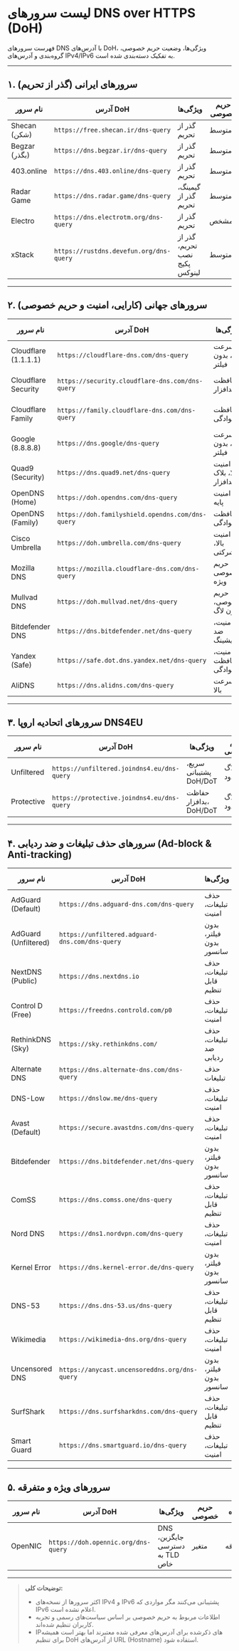# لیست سرورهای DNS over HTTPS (DoH)

فهرست سرورهای DNS با آدرس‌های DoH، ویژگی‌ها، وضعیت حریم خصوصی، گروه‌بندی و آدرس‌های IPv4/IPv6 به تفکیک دسته‌بندی شده است.

---

## ۱. سرورهای ایرانی (گذر از تحریم)

| نام سرور      | آدرس DoH                            | ویژگی‌ها            | حریم خصوصی | گروه   | IPv4                            | IPv6  |
|---------------|------------------------------------|---------------------|------------|--------|--------------------------------|-------|
| Shecan (شکن)  | `https://free.shecan.ir/dns-query` | گذر از تحریم        | متوسط      | ایرانی | 178.22.122.100, 185.51.200.2   | N/A   |
| Begzar (بگذر) | `https://dns.begzar.ir/dns-query`  | گذر از تحریم        | متوسط      | ایرانی | N/A                            | N/A   |
| 403.online    | `https://dns.403.online/dns-query` | گذر از تحریم        | متوسط      | ایرانی | 10.202.10.10, 10.202.10.11    | N/A   |
| Radar Game    | `https://dns.radar.game/dns-query` | گیمینگ، گذر از تحریم | متوسط      | ایرانی | 10.202.10.102, 10.202.10.202  | N/A   |
| Electro       | `https://dns.electrotm.org/dns-query` | گذر از تحریم        | نامشخص     | ایرانی | 78.157.42.100, 78.157.42.101  | N/A   |
| xStack        | `https://rustdns.devefun.org/dns-query` | گذر از تحریم، نصب پکیج لینوکس | متوسط | ایرانی | N/A                            | N/A   |

---

## ۲. سرورهای جهانی (کارایی، امنیت و حریم خصوصی)

| نام سرور                  | آدرس DoH                                   | ویژگی‌ها                   | حریم خصوصی            | گروه   | IPv4                                         | IPv6                                    |
|---------------------------|--------------------------------------------|----------------------------|-----------------------|--------|----------------------------------------------|-----------------------------------------|
| Cloudflare (1.1.1.1)      | `https://cloudflare-dns.com/dns-query`     | سرعت بالا، بدون فیلتر       | عالی (بدون لاگ)       | جهانی | 1.1.1.1, 1.0.0.1                            | 2606:4700:4700::1111, 2606:4700:4700::1001 |
| Cloudflare Security       | `https://security.cloudflare-dns.com/dns-query` | محافظت از بدافزار           | عالی (بدون لاگ)       | جهانی | 1.1.1.2, 1.0.0.2                            | 2606:4700:4700::1112, 2606:4700:4700::1002 |
| Cloudflare Family         | `https://family.cloudflare-dns.com/dns-query` | محافظت خانوادگی              | عالی (بدون لاگ)       | جهانی | 1.1.1.3, 1.0.0.3                            | 2606:4700:4700::1113, 2606:4700:4700::1003 |
| Google (8.8.8.8)          | `https://dns.google/dns-query`               | سرعت بالا، بدون فیلتر       | استاندارد             | جهانی | 8.8.8.8, 8.8.4.4                            | 2001:4860:4860::8888, 2001:4860:4860::8844 |
| Quad9 (Security)          | `https://dns.quad9.net/dns-query`            | امنیت بالا، بلاک بدافزار    | عالی (بدون لاگ)       | جهانی | 9.9.9.9, 149.112.112.112                    | 2620:fe::fe, 2620:fe::9                |
| OpenDNS (Home)            | `https://doh.opendns.com/dns-query`          | امنیت پایه                 | استاندارد             | جهانی | 208.67.222.222, 208.67.220.220              | 2620:119:35::35, 2620:119:53::53       |
| OpenDNS (Family)          | `https://doh.familyshield.opendns.com/dns-query` | محافظت خانوادگی          | استاندارد             | جهانی | 208.67.222.123, 208.67.220.123              | 2620:119:35::123, 2620:119:53::123     |
| Cisco Umbrella            | `https://doh.umbrella.com/dns-query`         | امنیت بالا، شرکتی          | استاندارد             | جهانی | 208.67.222.222, 208.67.220.220              | N/A                                     |
| Mozilla DNS               | `https://mozilla.cloudflare-dns.com/dns-query` | حریم خصوصی ویژه             | عالی (سیاست موزیلا)  | جهانی | 104.16.248.249, 104.16.249.249               | N/A (آدرس IPv6 عمومی معمولاً اعلام نمی‌شود) |
| Mullvad DNS               | `https://doh.mullvad.net/dns-query`          | حریم خصوصی، بدون لاگ        | عالی                  | جهانی | 194.242.2.2, 194.242.2.3                     | 2a07:e340::2, 2a07:e340::3              |
| Bitdefender DNS           | `https://dns.bitdefender.net/dns-query`      | امنیت، ضد فیشینگ           | استاندارد             | جهانی | N/A                                          | N/A                                     |
| Yandex (Safe)             | `https://safe.dot.dns.yandex.net/dns-query`  | امنیت، محافظت خانوادگی     | استاندارد             | جهانی | 77.88.8.7, 77.88.8.3                         | 2a02:6b8::feed:a11, 2a02:6b8:0:1::feed:a11 |
| AliDNS                    | `https://dns.alidns.com/dns-query`           | سرعت بالا                 | استاندارد             | جهانی | 223.5.5.5, 223.6.6.6                         | 2400:3200::1, 2400:3200:baba::1         |

---

## ۳. سرورهای اتحادیه اروپا DNS4EU

| نام سرور               | آدرس DoH                                         | ویژگی‌ها                  | حریم خصوصی            | گروه        | IPv4                            | IPv6                                      |
|------------------------|--------------------------------------------------|---------------------------|-----------------------|-------------|--------------------------------|-------------------------------------------|
| Unfiltered  | `https://unfiltered.joindns4.eu/dns-query`     | سریع، پشتیبانی DoH/DoT | لاگ محدود | اروپا DNS4EU   | 86.54.11.100, 86.54.11.200   | 2a13:1001::86:54:11:100, 2a13:1001::86:54:11:200 |
| Protective  | `https://protective.joindns4.eu/dns-query`     | حفاظت بدافزار، DoH/DoT | لاگ محدود | اروپا DNS4EU   | 86.54.11.1, 86.54.11.201     | 2a13:1001::86:54:11:1, 2a13:1001::86:54:11:201 |

---
## ۴. سرورهای حذف تبلیغات و ضد ردیابی (Ad-block & Anti-tracking)

| نام سرور               | آدرس DoH                                         | ویژگی‌ها                  | حریم خصوصی            | گروه        | IPv4                            | IPv6                                      |
|------------------------|--------------------------------------------------|---------------------------|-----------------------|-------------|--------------------------------|-------------------------------------------|
| AdGuard (Default)      | `https://dns.adguard-dns.com/dns-query`          | حذف تبلیغات، امنیت         | عالی (بدون لاگ)       | حذف تبلیغات | 94.140.14.14, 94.140.15.15      | 2a10:50c0::ad1:ff, 2a10:50c0::ad2:ff     |
| AdGuard (Unfiltered)   | `https://unfiltered.adguard-dns.com/dns-query`   | بدون فیلتر، بدون سانسور    | عالی (بدون لاگ)       | حذف تبلیغات | 94.140.14.140, 94.140.14.141    | 2a10:50c0::1:ff, 2a10:50c0::2:ff         |
| NextDNS (Public)       | `https://dns.nextdns.io`                          | حذف تبلیغات، قابل تنظیم    | قابل تنظیم            | حذف تبلیغات | 45.90.28.236, 45.90.30.236      | 2a07:a8c0::, 2a07:a8c1::                  |
| Control D (Free)       | `https://freedns.controld.com/p0`                 | حذف تبلیغات، امنیت         | عالی (بدون لاگ)       | حذف تبلیغات | 76.76.2.0, 76.76.10.0           | 2606:1a40::, 2606:1a40:1::                 |
| RethinkDNS (Sky)       | `https://sky.rethinkdns.com/`                      | حذف تبلیغات، ضد ردیابی     | عالی                  | حذف تبلیغات | N/A                            | N/A                                       |
| Alternate DNS          | `https://dns.alternate-dns.com/dns-query`          | حذف تبلیغات               | نامشخص                 | حذف تبلیغات | 76.76.19.19, 76.223.122.150     | N/A                                       |
| DNS-Low                | `https://dnslow.me/dns-query`                      | حذف تبلیغات، امنیت         | عالی (بدون لاگ)       | حذف تبلیغات | N/A                            | N/A                                       |
| Avast (Default)        | `https://secure.avastdns.com/dns-query`            | حذف تبلیغات، امنیت         | عالی (بدون لاگ)       | حذف تبلیغات | 8.26.56.26, 8.20.247.20         | N/A                                       |
| Bitdefender            | `https://dns.bitdefender.net/dns-query`            | بدون فیلتر، بدون سانسور     | عالی (بدون لاگ)       | حذف تبلیغات | N/A                            | N/A                                       |
| ComSS                  | `https://dns.comss.one/dns-query`                  | حذف تبلیغات، قابل تنظیم    | قابل تنظیم            | حذف تبلیغات | 95.217.205.213                 | 2a01:4f9:c010:3f02::1                     |
| Nord DNS               | `https://dns1.nordvpn.com/dns-query`               | حذف تبلیغات، امنیت         | عالی (بدون لاگ)       | حذف تبلیغات | 103.86.96.100, 103.86.99.100     | N/A                                       |
| Kernel Error           | `https://dns.kernel-error.de/dns-query`            | بدون فیلتر، بدون سانسور     | عالی (بدون لاگ)       | حذف تبلیغات | N/A                            | N/A                                       |
| DNS-53                 | `https://dns.dns-53.us/dns-query`                  | حذف تبلیغات، قابل تنظیم    | قابل تنظیم            | حذف تبلیغات | N/A                            | N/A                                       |
| Wikimedia              | `https://wikimedia-dns.org/dns-query`              | حذف تبلیغات، امنیت         | عالی (بدون لاگ)       | حذف تبلیغات | N/A                            | N/A                                       |
| Uncensored DNS         | `https://anycast.uncensoreddns.org/dns-query`      | بدون فیلتر، بدون سانسور     | عالی (بدون لاگ)       | حذف تبلیغات | 91.239.100.100                | 2001:67c:28a4::                           |
| SurfShark              | `https://dns.surfsharkdns.com/dns-query`           | حذف تبلیغات، قابل تنظیم    | قابل تنظیم            | حذف تبلیغات | 162.252.172.5, 146.112.41.2     | N/A                                       |
| Smart Guard            | `https://dns.smartguard.io/dns-query`              | حذف تبلیغات، امنیت         | عالی (بدون لاگ)       | حذف تبلیغات | N/A                            | N/A                                       |

---

## ۵. سرورهای ویژه و متفرقه

| نام سرور  | آدرس DoH                         | ویژگی‌ها                         | حریم خصوصی | گروه     | IPv4 | IPv6 |
|-----------|---------------------------------|---------------------------------|------------|----------|------|------|
| OpenNIC   | `https://doh.opennic.org/dns-query` | DNS جایگزین، دسترسی به TLD خاص | متغیر      | متفرقه  | N/A  | N/A  |

---

> **توضیحات کلی:**  
> - اکثر سرورها از نسخه‌های IPv4 و IPv6 پشتیبانی می‌کنند مگر مواردی که IPv6 اعلام نشده است.  
> - اطلاعات مربوط به حریم خصوصی بر اساس سیاست‌های رسمی و تجربه کاربران تنظیم شده‌اند.  
> - IPهای ذکرشده برای آدرس‌های معرفی شده معتبرند اما بهتر است همیشه برای تنظیم DoH از آدرس‌های URL (Hostname) استفاده شود.  

